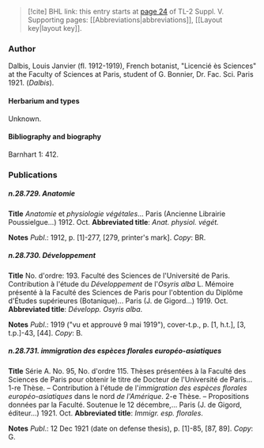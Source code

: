 > [!cite] BHL link: this entry starts at [page 24](https://www.biodiversitylibrary.org/item/103833#page/36/mode/1up) of TL-2 Suppl. V.
> Supporting pages: [[Abbreviations|abbreviations]], [[Layout key|layout key]].

### Author

Dalbis, Louis Janvier (fl. 1912-1919), French botanist, "Licencié ès Sciences" at the Faculty of Sciences at Paris, student of G. Bonnier, Dr. Fac. Sci. Paris 1921. (*Dalbis*).

#### Herbarium and types

Unknown.

#### Bibliography and biography

Barnhart 1: 412.

### Publications

##### n.28.729. Anatomie

**Title**
*Anatomie* et *physiologie végétales*... Paris (Ancienne Librairie Poussielgue...) 1912. Oct.
**Abbreviated title**: *Anat. physiol. végét.*

**Notes**
*Publ*.: 1912, p. \[1\]-277, \[279, printer's mark\]. *Copy*: BR.

##### n.28.730. Développement

**Title**
No. d'ordre: 193. Faculté des Sciences de l'Université de Paris. Contribution à l'étude du *Développement* de l'*Osyris alba* L. Mémoire présenté à la Faculté des Sciences de Paris pour l'obtention du Diplôme d'Études supérieures (Botanique)... Paris (J. de Gigord...) 1919. Oct.
**Abbreviated title**: *Développ. Osyris alba*.

**Notes**
*Publ*.: 1919 ("vu et approuvé 9 mai 1919"), cover-t.p., p. \[1, h.t.\], \[3, t.p.\]-43, \[44\]. *Copy*: B.

##### n.28.731. immigration des espèces florales européo-asiatiques

**Title**
Série A. No. 95, No. d'ordre 115. Thèses présentées à la Faculté des Sciences de Paris pour obtenir le titre de Docteur de l'Université de Paris... 1-re Thèse. – Contribution à l'étude de l'*immigration des espèces florales européo-asiatiques* dans le nord *de l'Amérique*. 2-e Thèse. – Propositions données par la Faculté. Soutenue le 12 décembre,... Paris (J. de Gigord, éditeur...) 1921. Oct.
**Abbreviated title**: *Immigr. esp. florales*.

**Notes**
*Publ*.: 12 Dec 1921 (date on defense thesis), p. \[1\]-85, \[87, 89\]. *Copy*: G.

